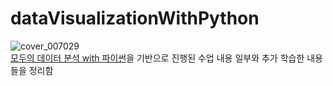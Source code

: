 # dataVisualizationWithPython
![cover_007029](https://user-images.githubusercontent.com/81626703/174000166-2ec73fff-6bb1-42fd-ba06-846e9232d50f.jpg)   
[모두의 데이터 분석 with 파이썬]( https://thebook.io/007029/)을 기반으로 진행된 수업 내용 일부와 추가 학습한 내용들을 정리함

